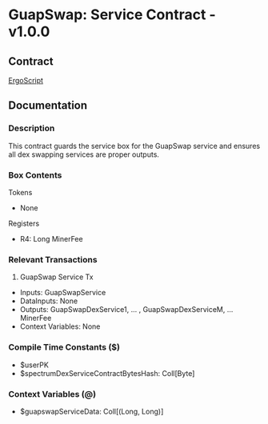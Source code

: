 # GuapSwap: Service Contract - v1.0.0

## Contract

[ErgoScript](ergoscript/guapswap_v1_service.es)

## Documentation

### Description
This contract guards the service box for the GuapSwap service and ensures all dex swapping services are proper outputs.

### Box Contents
Tokens
- None

Registers
- R4: Long MinerFee

### Relevant Transactions
1. GuapSwap Service Tx
- Inputs: GuapSwapService
- DataInputs: None
- Outputs: GuapSwapDexService1, ... , GuapSwapDexServiceM, ... MinerFee
- Context Variables: None

### Compile Time Constants ($)
- $userPK
- $spectrumDexServiceContractBytesHash: Coll[Byte]

### Context Variables (@)
- $guapswapServiceData: Coll[(Long, Long)]

